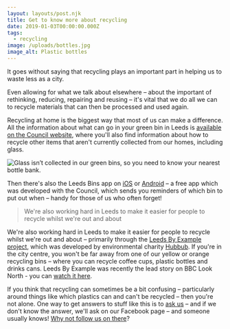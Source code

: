 ```yaml
---
layout: layouts/post.njk
title: Get to know more about recycling
date: 2019-01-03T00:00:00.000Z
tags:
  - recycling
image: /uploads/bottles.jpg
image_alt: Plastic bottles
---
```


It goes without saying that recycling plays an important part in helping us to waste less as a city.

Even allowing for what we talk about elsewhere – about the important of rethinking, reducing, repairing and reusing – it's vital that we do all we can to recycle materials that can then be processed and used again.

Recycling at home is the biggest way that most of us can make a difference. All the information about what can go in your green bin in Leeds is [available on the Council website](https://www.leeds.gov.uk/residents/bins-and-recycling/your-bins), where you'll also find information about how to recycle other items that aren't currently collected from our homes, including glass.

![](/uploads/bottle-bank.jpg "Glass isn’t collected in our green bins, so you need to know  your nearest bottle bank.")

Then there's also the Leeds Bins app on [iOS](https://apps.apple.com/app/apple-store/id1013036432?pt=2305324&ct=zerowasteleeds-glass-campaign&mt=8) or [Android](https://play.google.com/store/apps/details?id=com.imactivate.bins&referrer=utm_source%3Dzerowasteleeds) – a free app which was developed with the Council, which sends you reminders of which bin to put out when – handy for those of us who often forget!

> We're also working hard in Leeds to make it easier for people to recycle whilst we're out and about

We're also working hard in Leeds to make it easier for people to recycle whilst we're out and about – primarily through the [Leeds By Example project](/posts/leeds-by-example/), which was developed by environmental charity [Hubbub](https://www.hubbub.org.uk/leeds-by-example). If you're in the city centre, you won't be far away from one of our yellow or orange recycling bins – where you can recycle coffee cups, plastic bottles and drinks cans. Leeds By Example was recently the lead story on BBC Look North - you can [watch it here](https://www.zerowasteleeds.org.uk/posts/zero-waste-leeds-on-bbc-look-north/).

If you think that recycling can sometimes be a bit confusing – particularly around things like which plastics can and can't be recycled – then you're not alone. One way to get answers to stuff like this is to [ask us](https://www.facebook.com/zerowasteleeds/) – and if we don't know the answer, we'll ask on our Facebook page – and someone usually knows! [Why not follow us on there](https://www.facebook.com/zerowasteleeds/)?
